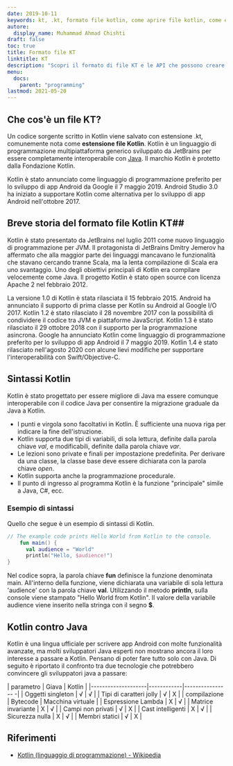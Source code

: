 ```yaml
---
date: 2019-10-11
keywords: kt, .kt, formato file kotlin, come aprire file kotlin, come eseguire file kotlin, formato file .kt, file kt, estensione file kotlin, estensione .kt, kotlin vs java
autore:
  display_name: Muhammad Ahmad Chishti
draft: false
toc: true
title: Formato file KT
linktitle: KT
description: "Scopri il formato di file KT e le API che possono creare e aprire file KT."
menu:
  docs:
    parent: "programming"
lastmod: 2021-05-20
---
```


## Che cos'è un file KT? ##

Un codice sorgente scritto in Kotlin viene salvato con estensione .kt, comunemente nota come **estensione file Kotlin**. Kotlin è un linguaggio di programmazione multipiattaforma generico sviluppato da JetBrains per essere completamente interoperabile con [Java](/it/programming/java/). Il marchio Kotlin è protetto dalla Fondazione Kotlin.

Kotlin è stato annunciato come linguaggio di programmazione preferito per lo sviluppo di app Android da Google il 7 maggio 2019. Android Studio 3.0 ha iniziato a supportare Kotlin come alternativa per lo sviluppo di app Android nell'ottobre 2017.

## Breve storia del formato file Kotlin KT##

Kotlin è stato presentato da JetBrains nel luglio 2011 come nuovo linguaggio di programmazione per JVM. Il protagonista di JetBrains Dmitry Jemerov ha affermato che alla maggior parte dei linguaggi mancavano le funzionalità che stavano cercando tranne Scala, ma la lenta compilazione di Scala era uno svantaggio. Uno degli obiettivi principali di Kotlin era compilare velocemente come Java. Il progetto Kotlin è stato open source con licenza Apache 2 nel febbraio 2012.

La versione 1.0 di Kotlin è stata rilasciata il 15 febbraio 2015. Android ha annunciato il supporto di prima classe per Kotlin su Android al Google I/O 2017. Kotlin 1.2 è stato rilasciato il 28 novembre 2017 con la possibilità di condividere il codice tra JVM e piattaforme JavaScript. Kotlin 1.3 è stato rilasciato il 29 ottobre 2018 con il supporto per la programmazione asincrona. Google ha annunciato Kotlin come linguaggio di programmazione preferito per lo sviluppo di app Android il 7 maggio 2019. Kotlin 1.4 è stato rilasciato nell'agosto 2020 con alcune lievi modifiche per supportare l'interoperabilità con Swift/Objective-C.

## Sintassi Kotlin ##

Kotlin è stato progettato per essere migliore di Java ma essere comunque interoperabile con il codice Java per consentire la migrazione graduale da Java a Kotlin.

* I punti e virgola sono facoltativi in Kotlin. È sufficiente una nuova riga per indicare la fine dell'istruzione.
* Kotlin supporta due tipi di variabili, di sola lettura, definite dalla parola chiave *val*, e modificabili, definite dalla parola chiave *var*.
* Le lezioni sono private e finali per impostazione predefinita. Per derivare da una classe, la classe base deve essere dichiarata con la parola chiave *open*.
* Kotlin supporta anche la programmazione procedurale.
* Il punto di ingresso al programma Kotlin è la funzione "principale" simile a Java, C#, ecc.

### Esempio di sintassi ###

Quello che segue è un esempio di sintassi di Kotlin.

```kotlin
// The example code prints Hello World from Kotlin to the console.
    fun main() {
      val audience = "World"
      println("Hello, $audience!")
}
```

Nel codice sopra, la parola chiave **fun** definisce la funzione denominata main. All'interno della funzione, viene dichiarata una variabile di sola lettura 'audience' con la parola chiave **val**. Utilizzando il metodo **println**, sulla console viene stampato "Hello World from Kotlin". Il valore della variabile audience viene inserito nella stringa con il segno **$**.

## Kotlin contro Java
Kotlin è una lingua ufficiale per scrivere app Android con molte funzionalità avanzate, ma molti sviluppatori Java esperti non mostrano ancora il loro interesse a passare a Kotlin. Pensano di poter fare tutto solo con Java. Di seguito è riportato il confronto tra due tecnologie che potrebbero convincere gli sviluppatori java a passare:

| parametro | Giava | Kotlin |
|--------------------|------------|---------------- -|
| Oggetti singleton | √ | √ |
| Tipi di caratteri jolly | √ | Χ |
| compilazione | Bytecode | Macchina virtuale |
| Espressione Lambda | Χ | √ |
| Matrice invariante | Χ | √ |
| Campi non privati | √ | Χ |
| Cast intelligenti | Χ | √ |
| Sicurezza nulla | Χ | √ |
| Membri statici | √ | Χ |

## Riferimenti ##

- [Kotlin (linguaggio di programmazione) - Wikipedia](https://en.wikipedia.org/wiki/Kotlin_(programming_language))


